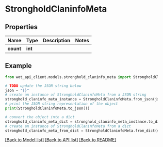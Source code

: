 # StrongholdClaninfoMeta


## Properties

Name | Type | Description | Notes
------------ | ------------- | ------------- | -------------
**count** | **int** |  | 

## Example

```python
from wot_api_client.models.stronghold_claninfo_meta import StrongholdClaninfoMeta

# TODO update the JSON string below
json = "{}"
# create an instance of StrongholdClaninfoMeta from a JSON string
stronghold_claninfo_meta_instance = StrongholdClaninfoMeta.from_json(json)
# print the JSON string representation of the object
print(StrongholdClaninfoMeta.to_json())

# convert the object into a dict
stronghold_claninfo_meta_dict = stronghold_claninfo_meta_instance.to_dict()
# create an instance of StrongholdClaninfoMeta from a dict
stronghold_claninfo_meta_from_dict = StrongholdClaninfoMeta.from_dict(stronghold_claninfo_meta_dict)
```
[[Back to Model list]](../README.md#documentation-for-models) [[Back to API list]](../README.md#documentation-for-api-endpoints) [[Back to README]](../README.md)


